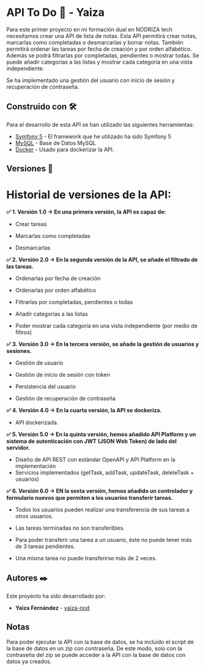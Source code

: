 # API To Do 📝 - Yaiza

Para este primer proyecto en mi formación dual en NODRIZA tech necesitamos crear una API de lista de notas. Esta API permitirá crear notas, marcarlas como completadas
o desmarcarlas y borrar notas.
También permitirá ordenar las tareas por fecha de creación y por orden alfabético. Además se podrá filtrarlas por completadas, pendientes o mostrar todas.
Se puede añadir categorías a las listas y mostrar cada categoría en una vista independiente. 

Se ha implementado una gestión del usuario con inicio de sesión y recuperación de contraseña.


## Construido con 🛠️

Para el desarrollo de esta API se han utilizado las siguientes herramientas: 

* [Symfony 5](https://symfony.com/doc/current/the-fast-track/es/index.html) - El framework que he utilizado ha sido Symfony 5
* [MySQL](https://www.mysql.com/) - Base de Datos MySQL
* [Docker](https://www.docker.com/) - Usado para dockerizar la API.


## Versiones 📌

# Historial de versiones de la API: 

**✅ 1. Versión 1.0 -> En una primera versión, la API es capaz de:**

  - Crear tareas

  - Marcarlas como completadas

  - Desmarcarlas
  

**✅ 2. Versión 2.0 -> En la segunda versión de la API, se añade el filtrado de las tareas.**

  - Ordenarlas por fecha de creación

  - Ordenarlas por orden alfabético

  - Filtrarlas por completadas, pendientes o todas

  - Añadir categorías a las listas

  - Poder mostrar cada categoría en una vista independiente (por medio de filtros)


**✅ 3. Versión 3.0 -> En la tercera versión, se añade la gestión de usuarios y sesiones.**

  - Gestión de usuario

  - Gestión de inicio de sesión con token

  - Persistencia del usuario

  - Gestión de recuperación de contraseña


**✅ 4. Versión 4.0 -> En la cuarta versión, la API se dockeriza.**

  - API dockerizada.

**✅ 5. Versión 5.0 -> En la quinta versión, hemos añadido API Platform y un sistema de
autenticación con JWT (JSON Web Token) de lado del servidor.**

  - Diseño de API REST con estándar OpenAPI y API Platform en la implementación
  - Servicios implementados (getTask, addTask, updateTask, deleteTask + usuarios)

**✅ 6. Versión 6.0 -> EN la sexta versión, hemos añadido un controlador y formulario nuevos que
permiten a los usuarios transferir tareas.**

  - Todos los usuarios pueden realizar una transferencia de sus tareas a otros usuarios.

  - Las tareas terminadas no son transferibles.

  - Para poder transferir una tarea a un usuario, éste no puede tener más de 3 tareas pendientes.

  - Una misma tarea no puede transferirse más de 2 veces.



## Autores ✒️

Este proyecto ha sido desarrollado por: 

* **Yaiza Fernández** - [yaiza-nod](https://github.com/yaiza-nod)

## Notas

Para poder ejecutar la API con la base de datos, se ha incluido el script
de la base de datos en un zip con contraseña. De este modo, solo con la contraseña
del zip se puede acceder a la API con la base de datos con datos ya creados.
